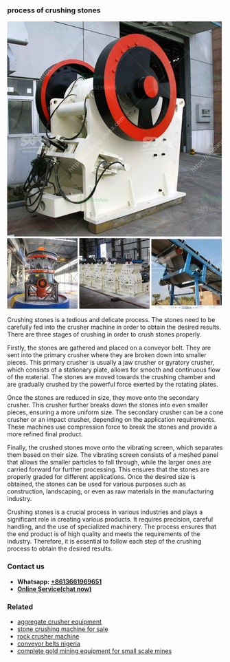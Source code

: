 <h3>process of crushing stones</h3><img src='1708498202.jpg' alt=''><p>Crushing stones is a tedious and delicate process. The stones need to be carefully fed into the crusher machine in order to obtain the desired results. There are three stages of crushing in order to crush stones properly.</p><p>Firstly, the stones are gathered and placed on a conveyor belt. They are sent into the primary crusher where they are broken down into smaller pieces. This primary crusher is usually a jaw crusher or gyratory crusher, which consists of a stationary plate, allows for smooth and continuous flow of the material. The stones are moved towards the crushing chamber and are gradually crushed by the powerful force exerted by the rotating plates.</p><p>Once the stones are reduced in size, they move onto the secondary crusher. This crusher further breaks down the stones into even smaller pieces, ensuring a more uniform size. The secondary crusher can be a cone crusher or an impact crusher, depending on the application requirements. These machines use compression force to break the stones and provide a more refined final product.</p><p>Finally, the crushed stones move onto the vibrating screen, which separates them based on their size. The vibrating screen consists of a meshed panel that allows the smaller particles to fall through, while the larger ones are carried forward for further processing. This ensures that the stones are properly graded for different applications. Once the desired size is obtained, the stones can be used for various purposes such as construction, landscaping, or even as raw materials in the manufacturing industry.</p><p>Crushing stones is a crucial process in various industries and plays a significant role in creating various products. It requires precision, careful handling, and the use of specialized machinery. The process ensures that the end product is of high quality and meets the requirements of the industry. Therefore, it is essential to follow each step of the crushing process to obtain the desired results.</p><h3>Contact us</h3><ul><li><strong>Whatsapp:&nbsp;<a href="https://wa.me/8613661969651">+8613661969651</a></strong></li><li><a href="https://swt.shibang-china.com/?git&amp;zhl&amp;process of crushing stones"><strong>Online Service(chat now)</strong></a></li></ul><h3>Related</h3><ul><li><a href='aggregate crusher equipment.md'>aggregate crusher equipment</a></li><li><a href='stone crushing machine for sale.md'>stone crushing machine for sale</a></li><li><a href='rock crusher machine.md'>rock crusher machine</a></li><li><a href='conveyor belts nigeria.md'>conveyor belts nigeria</a></li><li><a href='complete gold mining equipment for small scale mines.md'>complete gold mining equipment for small scale mines</a></li></ul>